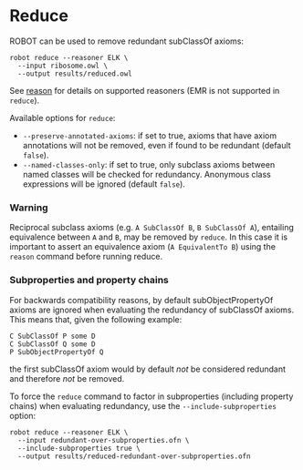 # Reduce

ROBOT can be used to remove redundant subClassOf axioms:

    robot reduce --reasoner ELK \
      --input ribosome.owl \
      --output results/reduced.owl

See [reason](/reason) for details on supported reasoners (EMR is not supported in `reduce`).

Available options for `reduce`:
* `--preserve-annotated-axioms`: if set to true, axioms that have axiom annotations will not be removed, even if found to be redundant (default `false`).
* `--named-classes-only`: if set to true, only subclass axioms between named classes will be checked for redundancy. Anonymous class expressions will be ignored (default `false`).

### Warning

Reciprocal subclass axioms (e.g. `A SubClassOf B`, `B SubClassOf A`), entailing equivalence between `A` and `B`, may be removed by `reduce`. In this case it is important to
assert an equivalence axiom (`A EquivalentTo B`) using the `reason` command before running reduce.

### Subproperties and property chains

For backwards compatibility reasons, by default subObjectPropertyOf axioms are ignored when evaluating the redundancy of subClassOf axioms. This means that, given the following example:

```
C SubClassOf P some D
C SubClassOf Q some D
P SubObjectPropertyOf Q
```

the first subClassOf axiom would by default _not_ be considered redundant and therefore _not_ be removed.

To force the `reduce` command to factor in subproperties (including property chains) when evaluating redundancy, use the `--include-subproperties` option:

    robot reduce --reasoner ELK \
      --input redundant-over-subproperties.ofn \
      --include-subproperties true \
      --output results/reduced-redundant-over-subproperties.ofn